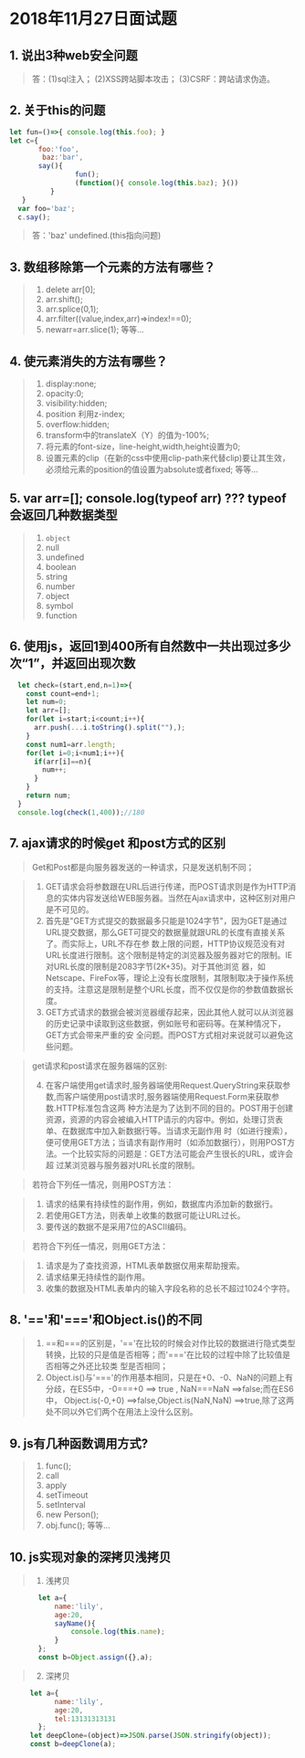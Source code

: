 2018年11月27日面试题
===================
## 1. 说出3种web安全问题
>答：(1)sql注入；
>   (2)XSS跨站脚本攻击；
>   (3)CSRF：跨站请求伪造。
## 2. 关于this的问题
```javascript
let fun=()=>{ console.log(this.foo); } 
let c={ 
       foo:'foo', 
        baz:'bar', 
       say(){
                fun(); 
                (function(){ console.log(this.baz); }()) 
          } 
   } 
  var foo='baz'; 
  c.say();
  ```
>答：'baz' undefined.(this指向问题)
## 3. 数组移除第一个元素的方法有哪些？
>1. delete arr[0];
>2. arr.shift();
>3. arr.splice(0,1);
>4. arr.filter((value,index,arr)=>index!==0);
>5. newarr=arr.slice(1);
>等等...
## 4. 使元素消失的方法有哪些？
>1. display:none;
>2. opacity:0;
>3. visibility:hidden;
>4. position 利用z-index;
>5. overflow:hidden;
>6. transform中的translateX（Y）的值为-100%;
>7. 将元素的font-size，line-height,width,height设置为0;
>8. 设置元素的clip（在新的css中使用clip-path来代替clip)要让其生效，必须给元素的position的值设置为absolute或者fixed;
> 等等...
## 5. var arr=[]; console.log(typeof arr) ??? typeof 会返回几种数据类型
>1. `object`
>2. null
>3. undefined
>4. boolean
>5. string
>6. number
>7. object
>8. symbol
>9. function
## 6. 使用js，返回1到400所有自然数中一共出现过多少次“1”，并返回出现次数
```javascript
  let check=(start,end,n=1)=>{
    const count=end+1;
    let num=0;
    let arr=[];
    for(let i=start;i<count;i++){
      arr.push(...i.toString().split(""),);
    }
    const num1=arr.length;
    for(let i=0;i<num1;i++){
      if(arr[i]==n){
        num++;
      }
    }
    return num;
  }
  console.log(check(1,400));//180
  ```
## 7. ajax请求的时候get 和post方式的区别
 
>Get和Post都是向服务器发送的一种请求，只是发送机制不同；

>   1. GET请求会将参数跟在URL后进行传递，而POST请求则是作为HTTP消息的实体内容发送给WEB服务器。当然在Ajax请求中，这种区别对用户是不可见的。
>   2. 首先是"GET方式提交的数据最多只能是1024字节"，因为GET是通过URL提交数据，那么GET可提交的数据量就跟URL的长度有直接关系了。而实际上，URL不存在参        数上限的问题，HTTP协议规范没有对URL长度进行限制。这个限制是特定的浏览器及服务器对它的限制。IE对URL长度的限制是2083字节(2K+35)。对于其他浏览         器，如Netscape、FireFox等，理论上没有长度限制，其限制取决于操作系统的支持。注意这是限制是整个URL长度，而不仅仅是你的参数值数据长度。
>   3. GET方式请求的数据会被浏览器缓存起来，因此其他人就可以从浏览器的历史记录中读取到这些数据，例如账号和密码等。在某种情况下，GET方式会带来严重的安        全问题。而POST方式相对来说就可以避免这些问题。

>get请求和post请求在服务器端的区别:
>
>   4. 在客户端使用get请求时,服务器端使用Request.QueryString来获取参数,而客户端使用post请求时,服务器端使用Request.Form来获取参数.HTTP标准包含这两        种方法是为了达到不同的目的。POST用于创建资源，资源的内容会被编入HTTP请示的内容中。例如，处理订货表单、在数据库中加入新数据行等。当请求无副作用        时（如进行搜索），便可使用GET方法；当请求有副作用时（如添加数据行），则用POST方法。一个比较实际的问题是：GET方法可能会产生很长的URL，或许会超        过某浏览器与服务器对URL长度的限制。

>若符合下列任一情况，则用POST方法：

> 1. 请求的结果有持续性的副作用，例如，数据库内添加新的数据行。
> 2. 若使用GET方法，则表单上收集的数据可能让URL过长。
> 3. 要传送的数据不是采用7位的ASCII编码。

>若符合下列任一情况，则用GET方法：

> 1. 请求是为了查找资源，HTML表单数据仅用来帮助搜索。
> 2. 请求结果无持续性的副作用。
> 3. 收集的数据及HTML表单内的输入字段名称的总长不超过1024个字符。
## 8. '=='和'==='和Object.is()的不同
>1. ==和===的区别是，'=='在比较的时候会对作比较的数据进行隐式类型转换，比较的只是值是否相等；而'==='在比较的过程中除了比较值是否相等之外还比较类      型是否相同；
>2. Object.is()与'==='的作用基本相同，只是在+0、-0、NaN的问题上有分歧，在ES5中，-0===+0  ==> true , NaN===NaN ==>false;而在ES6中，   Object.is(-0,+0) ==>false,Object.is(NaN,NaN) ==>true,除了这两处不同以外它们两个在用法上没什么区别。
## 9. js有几种函数调用方式?

>1. func();
>2. call
>3. apply
>4. setTimeout
>5. setInterval
>6. new Person();
>7. obj.func();
> 等等...
## 10. js实现对象的深拷贝浅拷贝

>1. 浅拷贝
```javascript
       let a={
           name:'lily',
           age:20,
           sayName(){
               console.log(this.name);
           }
       };
       const b=Object.assign({},a);
```
>2. 深拷贝
```javascript
     let a={
           name:'lily',
           age:20,
           tel:13131313131
       };
     let deepClone=(object)=>JSON.parse(JSON.stringify(object));
     const b=deepClone(a);
```